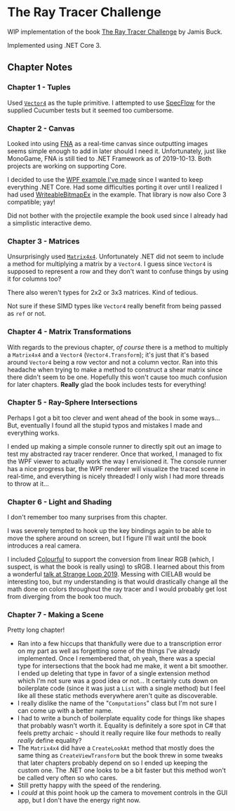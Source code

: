 # The Ray Tracer Challenge

WIP implementation of the book [The Ray Tracer Challenge](http://raytracerchallenge.com/) by Jamis Buck.

Implemented using .NET Core 3.

## Chapter Notes

### Chapter 1 - Tuples

 Used [`Vector4`](https://docs.microsoft.com/en-us/dotnet/api/system.numerics.vector4?view=netcore-3.0) as the tuple primitive.  I attempted to use [SpecFlow](https://specflow.org/) for the supplied Cucumber tests but it seemed too cumbersome.

### Chapter 2 - Canvas

Looked into using [FNA](https://fna-xna.github.io/) as a real-time canvas since outputting images seems simple enough to add in later should I need it. Unfortunately, just like MonoGame, FNA is still tied to .NET Framework as of 2019-10-13.  Both projects are working on supporting Core.

I decided to use the [WPF example I've made](https://github.com/davidaramant/DotNetPixelByPixel) since I wanted to keep everything .NET Core.  Had some difficulties porting it over until I realized I had used [WriteableBitmapEx](https://github.com/reneschulte/WriteableBitmapEx) in the example.  That library is now also Core 3 compatible; yay!

Did not bother with the projectile example the book used since I already had a simplistic interactive demo.

### Chapter 3 - Matrices

Unsurprisingly used [`Matrix4x4`](https://docs.microsoft.com/en-us/dotnet/api/system.numerics.matrix4x4?view=netcore-3.0).  Unfortunately .NET did not seem to include a method for multiplying a matrix by a `Vector4`.  I guess since `Vector4` is supposed to represent a row and they don't want to confuse things by using it for columns too?

There also weren't types for 2x2 or 3x3 matrices.  Kind of tedious.

Not sure if these SIMD types like `Vector4` really benefit from being passed as `ref` or not.

### Chapter 4 - Matrix Transformations

With regards to the previous chapter, _of course_ there is a method to multiply a `Matrix4x4` and a `Vector4` (`Vector4.Transform`); it's just that it's based around `Vector4` being a row vector and not a column vector.  Ran into this headache when trying to make a method to construct a shear matrix since there didn't seem to be one.  Hopefully this won't cause too much confusion for later chapters.  **Really** glad the book includes tests for everything!

### Chapter 5 - Ray-Sphere Intersections

Perhaps I got a bit too clever and went ahead of the book in some ways...  But, eventually I found all the stupid typos and mistakes I made and everything works.  

I ended up making a simple console runner to directly spit out an image to test my abstracted ray tracer renderer.  Once that worked, I managed to fix the WPF viewer to actually work the way I envisioned it.  The console runner has a nice progress bar, the WPF renderer will visualize the traced scene in real-time, and everything is nicely threaded!  I only wish I had more threads to throw at it...

### Chapter 6 - Light and Shading

I don't remember too many surprises from this chapter.

I was severely tempted to hook up the key bindings again to be able to move the sphere around on screen, but I figure I'll wait until the book introduces a real camera.

I included [Colourful](https://github.com/tompazourek/Colourful) to support the conversion from linear RGB (which, I suspect, is what the book is really using) to sRGB.  I learned about this from a wonderful [talk at Strange Loop 2019](https://www.youtube.com/watch?v=AS1OHMW873s).  Messing with CIELAB would be interesting too, but my understanding is that would drastically change all the math done on colors throughout the ray tracer and I would probably get lost from diverging from the book too much.

### Chapter 7 - Making a Scene

Pretty long chapter!

* Ran into a few hiccups that thankfully were due to a transcription error on my part as well as forgetting some of the things I've already implemented.  Once I remembered that, oh yeah, there was a special type for intersections that the book had me make, it went a bit smoother.  I ended up deleting that type in favor of a single extension method which I'm not sure was a good idea or not... It certainly cuts down on boilerplate code (since it was just a `List` with a single method) but I feel like all these static methods everywhere aren't quite as discoverable.
* I really dislike the name of the "`Computations`" class but I'm not sure I can come up with a better name.  
* I had to write a bunch of boilerplate equality code for things like shapes that probably wasn't worth it.  Equality is definitely a sore spot in C# that feels pretty archaic - should it really require like four methods to really _really_ define equality?
* The `Matrix4x4` did have a `CreateLookAt` method that mostly does the same thing as `CreateViewTransform` but the book threw in some tweaks that later chapters probably depend on so I ended up keeping the custom one.  The .NET one looks to be a bit faster but this method won't be called very often so who cares.
* Still pretty happy with the speed of the rendering.
* I _could_ at this point hook up the camera to movement controls in the GUI app, but I don't have the energy right now.
